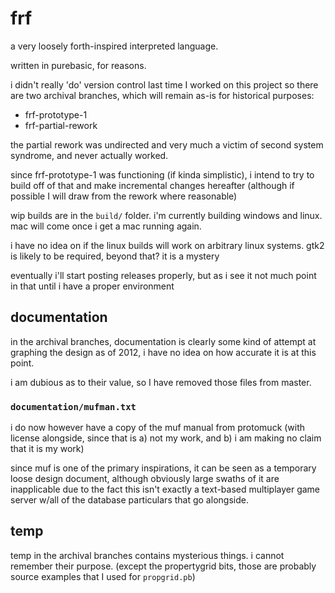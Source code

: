 # frf

a very loosely forth-inspired interpreted language.

written in purebasic, for reasons.

i didn't really 'do' version control last time I worked on this project so there are two archival branches, which will remain as-is for historical purposes:
*  frf-prototype-1
*  frf-partial-rework

the partial rework was undirected and very much a victim of second system syndrome, and never actually worked.

since frf-prototype-1 was functioning (if kinda simplistic), i intend to try to build off of that and make incremental changes hereafter (although if possible I will draw from the rework where reasonable)

wip builds are in the `build/` folder. i'm currently building windows and linux. mac will come once i get a mac running again.

i have no idea on if the linux builds will work on arbitrary linux systems. gtk2 is likely to be required, beyond that? it is a mystery

eventually i'll start posting releases properly, but as i see it not much point in that until i have a proper environment

## documentation

in the archival branches, documentation is clearly some kind of attempt at graphing the design as of 2012, i have no idea on how accurate it is at this point.

i am dubious as to their value, so I have removed those files from master.

### `documentation/mufman.txt`
i do now however have a copy of the muf manual from protomuck (with license alongside, since that is a) not my work, and b) i am making no claim that it is my work)

since muf is one of the primary inspirations, it can be seen as a temporary loose design document, although obviously large swaths of it are inapplicable due to the fact this isn't exactly a text-based multiplayer game server w/all of the database particulars that go alongside.

## temp
temp in the archival branches contains mysterious things. i cannot remember their purpose. (except the propertygrid bits, those are probably source examples that I used for `propgrid.pb`)
